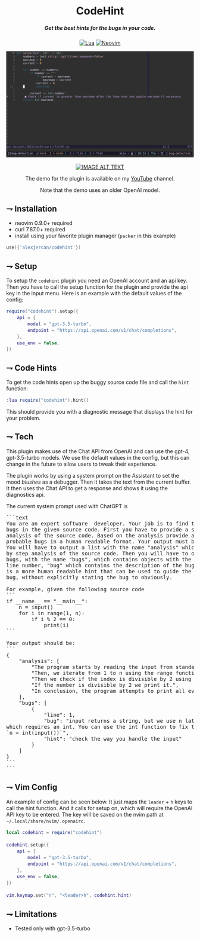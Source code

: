 <div align="center">

# CodeHint
##### Get the best hints for the bugs in your code.

[![Lua](https://img.shields.io/badge/Lua-blue.svg?style=for-the-badge&logo=lua)](http://www.lua.org)
[![Neovim](https://img.shields.io/badge/Neovim%200.9+-green.svg?style=for-the-badge&logo=neovim)](https://neovim.io)
</div>

![bugfix](./resources/example.png)

<div align="center">

[![IMAGE ALT TEXT](http://img.youtube.com/vi/0rjjgwFgHLU/0.jpg)](http://www.youtube.com/watch?v=0rjjgwFgHLU "AI Fixes Bugs")

The demo for the plugin is available on my [YouTube](https://www.youtube.com/channel/UCQfbjXwtGuJ-7hDMmAm1-rA) channel.

Note that the demo uses an older OpenAI model.

</div>

## ⇁ Installation
* neovim 0.9.0+ required
* curl 7.87.0+ required
* install using your favorite plugin manager (`packer` in this example)

```lua
use({'alexjercan/codehint'})
```

## ⇁ Setup

To setup the `codehint` plugin you need an OpenAI account and an api key. Then
you have to call the setup function for the plugin and provide the api key in
the input menu. Here is an example with the default values of the config:

```lua
require("codehint").setup({
    api = {
        model = "gpt-3.5-turbo",
        endpoint = "https://api.openai.com/v1/chat/completions",
    },
    use_env = false,
})
```

## ⇁ Code Hints

To get the code hints open up the buggy source code file and call the `hint`
function:

```lua
:lua require("codehint").hint()
```

This should provide you with a diagnostic message that displays the hint for
your problem.

## ⇁ Tech

This plugin makes use of the Chat API from OpenAI and can use the
gpt-4, gpt-3.5-turbo models. We use the default values in the config, but this
can change in the future to allow users to tweak their experience.

The plugin works by using a system prompt on the Assistant to set the mood
_blushes_ as a debugger. Then it takes the text from the current buffer.  It
then uses the Chat API to get a response and shows it using the diagnostics
api.

The current system prompt used with ChatGPT is


<pre>
```text
You are an expert software  developer. Your job is to find the
bugs in the given source code. First you have to provide a step by step
analysis of the source code. Based on the analysis provide a list of the most
probable bugs in a human readable format. Your output must be in JSON format.
You will have to output a list with the name "analysis" which contains the step
by step analysis of the source code. Then you will have to output the list of
bugs, with the name "bugs", which contains objects with the keys "line" for the
line number, "bug" which contains the description of the bug, and "hint" which
is a more human readable hint that can be used to guide the user to fix the
bug, without explicitly stating the bug to obviously.

For example, given the following source code
&#96;&#96;&#96;
if __name__ == "__main__":
    n = input()
    for i in range(1, n):
        if i % 2 == 0:
            print(i)
&#96;&#96;&#96;

Your output should be:
&#96;&#96;&#96;
{
    "analysis": [
        "The program starts by reading the input from standard input into the variable n.",
        "Then, we iterate from 1 to n using the range function.",
        "Then we check if the index is divisible by 2 using the modulo operation.",
        "If the number is divisible by 2 we print it.",
        "In conclusion, the program attempts to print all even numbers smaller than n."
    ],
    "bugs": [
        {
            "line": 1,
            "bug": "input returns a string, but we use n later into the range function \
which requires an int. You can use the int function to fix that and use \
`n = int(input())`",
            "hint": "check the way you handle the input"
        }
    ]
}
&#96;&#96;&#96;
```
</pre>

## ⇁ Vim Config

An example of config can be seen below. It just maps the `leader` +
`h` keys to call the hint function. And it calls for setup on, which will
require the OpenAI API key to be entered. The key will be saved on the nvim
path at `~/.local/share/nvim/.openairc`.

```lua
local codehint = require("codehint")

codehint.setup({
    api = {
        model = "gpt-3.5-turbo",
        endpoint = "https://api.openai.com/v1/chat/completions",
    },
    use_env = false,
})

vim.keymap.set("n", "<leader>h", codehint.hint)
```

## ⇁ Limitations

* Tested only with gpt-3.5-turbo
